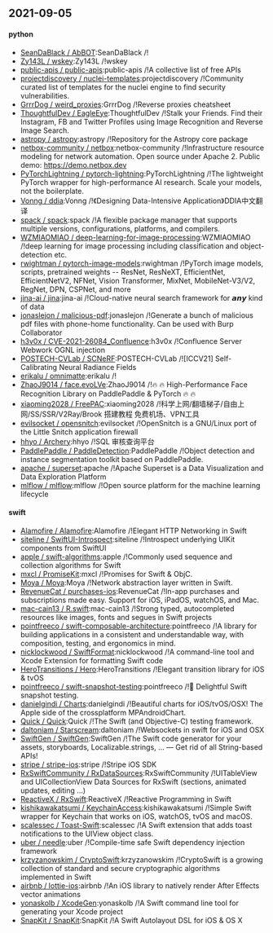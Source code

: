 ## 2021-09-05

#### python
* [SeanDaBlack / AbBOT](https://github.com/SeanDaBlack/AbBOT):SeanDaBlack /!
* [Zy143L / wskey](https://github.com/Zy143L/wskey):Zy143L /!wskey
* [public-apis / public-apis](https://github.com/public-apis/public-apis):public-apis /!A collective list of free APIs
* [projectdiscovery / nuclei-templates](https://github.com/projectdiscovery/nuclei-templates):projectdiscovery /!Community curated list of templates for the nuclei engine to find security vulnerabilities.
* [GrrrDog / weird_proxies](https://github.com/GrrrDog/weird_proxies):GrrrDog /!Reverse proxies cheatsheet
* [ThoughtfulDev / EagleEye](https://github.com/ThoughtfulDev/EagleEye):ThoughtfulDev /!Stalk your Friends. Find their Instagram, FB and Twitter Profiles using Image Recognition and Reverse Image Search.
* [astropy / astropy](https://github.com/astropy/astropy):astropy /!Repository for the Astropy core package
* [netbox-community / netbox](https://github.com/netbox-community/netbox):netbox-community /!Infrastructure resource modeling for network automation. Open source under Apache 2. Public demo: https://demo.netbox.dev
* [PyTorchLightning / pytorch-lightning](https://github.com/PyTorchLightning/pytorch-lightning):PyTorchLightning /!The lightweight PyTorch wrapper for high-performance AI research. Scale your models, not the boilerplate.
* [Vonng / ddia](https://github.com/Vonng/ddia):Vonng /!《Designing Data-Intensive Application》DDIA中文翻译
* [spack / spack](https://github.com/spack/spack):spack /!A flexible package manager that supports multiple versions, configurations, platforms, and compilers.
* [WZMIAOMIAO / deep-learning-for-image-processing](https://github.com/WZMIAOMIAO/deep-learning-for-image-processing):WZMIAOMIAO /!deep learning for image processing including classification and object-detection etc.
* [rwightman / pytorch-image-models](https://github.com/rwightman/pytorch-image-models):rwightman /!PyTorch image models, scripts, pretrained weights -- ResNet, ResNeXT, EfficientNet, EfficientNetV2, NFNet, Vision Transformer, MixNet, MobileNet-V3/V2, RegNet, DPN, CSPNet, and more
* [jina-ai / jina](https://github.com/jina-ai/jina):jina-ai /!Cloud-native neural search framework for 𝙖𝙣𝙮 kind of data
* [jonaslejon / malicious-pdf](https://github.com/jonaslejon/malicious-pdf):jonaslejon /!Generate a bunch of malicious pdf files with phone-home functionality. Can be used with Burp Collaborator
* [h3v0x / CVE-2021-26084_Confluence](https://github.com/h3v0x/CVE-2021-26084_Confluence):h3v0x /!Confluence Server Webwork OGNL injection
* [POSTECH-CVLab / SCNeRF](https://github.com/POSTECH-CVLab/SCNeRF):POSTECH-CVLab /![ICCV21] Self-Calibrating Neural Radiance Fields
* [erikalu / omnimatte](https://github.com/erikalu/omnimatte):erikalu /!
* [ZhaoJ9014 / face.evoLVe](https://github.com/ZhaoJ9014/face.evoLVe):ZhaoJ9014 /!🔥
🔥
High-Performance Face Recognition Library on PaddlePaddle & PyTorch
🔥
🔥
* [xiaoming2028 / FreePAC](https://github.com/xiaoming2028/FreePAC):xiaoming2028 /!科学上网/翻墙梯子/自由上网/SS/SSR/V2Ray/Brook 搭建教程 免费机场、VPN工具
* [evilsocket / opensnitch](https://github.com/evilsocket/opensnitch):evilsocket /!OpenSnitch is a GNU/Linux port of the Little Snitch application firewall
* [hhyo / Archery](https://github.com/hhyo/Archery):hhyo /!SQL 审核查询平台
* [PaddlePaddle / PaddleDetection](https://github.com/PaddlePaddle/PaddleDetection):PaddlePaddle /!Object detection and instance segmentation toolkit based on PaddlePaddle.
* [apache / superset](https://github.com/apache/superset):apache /!Apache Superset is a Data Visualization and Data Exploration Platform
* [mlflow / mlflow](https://github.com/mlflow/mlflow):mlflow /!Open source platform for the machine learning lifecycle

#### swift
* [Alamofire / Alamofire](https://github.com/Alamofire/Alamofire):Alamofire /!Elegant HTTP Networking in Swift
* [siteline / SwiftUI-Introspect](https://github.com/siteline/SwiftUI-Introspect):siteline /!Introspect underlying UIKit components from SwiftUI
* [apple / swift-algorithms](https://github.com/apple/swift-algorithms):apple /!Commonly used sequence and collection algorithms for Swift
* [mxcl / PromiseKit](https://github.com/mxcl/PromiseKit):mxcl /!Promises for Swift & ObjC.
* [Moya / Moya](https://github.com/Moya/Moya):Moya /!Network abstraction layer written in Swift.
* [RevenueCat / purchases-ios](https://github.com/RevenueCat/purchases-ios):RevenueCat /!In-app purchases and subscriptions made easy. Support for iOS, iPadOS, watchOS, and Mac.
* [mac-cain13 / R.swift](https://github.com/mac-cain13/R.swift):mac-cain13 /!Strong typed, autocompleted resources like images, fonts and segues in Swift projects
* [pointfreeco / swift-composable-architecture](https://github.com/pointfreeco/swift-composable-architecture):pointfreeco /!A library for building applications in a consistent and understandable way, with composition, testing, and ergonomics in mind.
* [nicklockwood / SwiftFormat](https://github.com/nicklockwood/SwiftFormat):nicklockwood /!A command-line tool and Xcode Extension for formatting Swift code
* [HeroTransitions / Hero](https://github.com/HeroTransitions/Hero):HeroTransitions /!Elegant transition library for iOS & tvOS
* [pointfreeco / swift-snapshot-testing](https://github.com/pointfreeco/swift-snapshot-testing):pointfreeco /!📸
Delightful Swift snapshot testing.
* [danielgindi / Charts](https://github.com/danielgindi/Charts):danielgindi /!Beautiful charts for iOS/tvOS/OSX! The Apple side of the crossplatform MPAndroidChart.
* [Quick / Quick](https://github.com/Quick/Quick):Quick /!The Swift (and Objective-C) testing framework.
* [daltoniam / Starscream](https://github.com/daltoniam/Starscream):daltoniam /!Websockets in swift for iOS and OSX
* [SwiftGen / SwiftGen](https://github.com/SwiftGen/SwiftGen):SwiftGen /!The Swift code generator for your assets, storyboards, Localizable.strings, … — Get rid of all String-based APIs!
* [stripe / stripe-ios](https://github.com/stripe/stripe-ios):stripe /!Stripe iOS SDK
* [RxSwiftCommunity / RxDataSources](https://github.com/RxSwiftCommunity/RxDataSources):RxSwiftCommunity /!UITableView and UICollectionView Data Sources for RxSwift (sections, animated updates, editing ...)
* [ReactiveX / RxSwift](https://github.com/ReactiveX/RxSwift):ReactiveX /!Reactive Programming in Swift
* [kishikawakatsumi / KeychainAccess](https://github.com/kishikawakatsumi/KeychainAccess):kishikawakatsumi /!Simple Swift wrapper for Keychain that works on iOS, watchOS, tvOS and macOS.
* [scalessec / Toast-Swift](https://github.com/scalessec/Toast-Swift):scalessec /!A Swift extension that adds toast notifications to the UIView object class.
* [uber / needle](https://github.com/uber/needle):uber /!Compile-time safe Swift dependency injection framework
* [krzyzanowskim / CryptoSwift](https://github.com/krzyzanowskim/CryptoSwift):krzyzanowskim /!CryptoSwift is a growing collection of standard and secure cryptographic algorithms implemented in Swift
* [airbnb / lottie-ios](https://github.com/airbnb/lottie-ios):airbnb /!An iOS library to natively render After Effects vector animations
* [yonaskolb / XcodeGen](https://github.com/yonaskolb/XcodeGen):yonaskolb /!A Swift command line tool for generating your Xcode project
* [SnapKit / SnapKit](https://github.com/SnapKit/SnapKit):SnapKit /!A Swift Autolayout DSL for iOS & OS X
